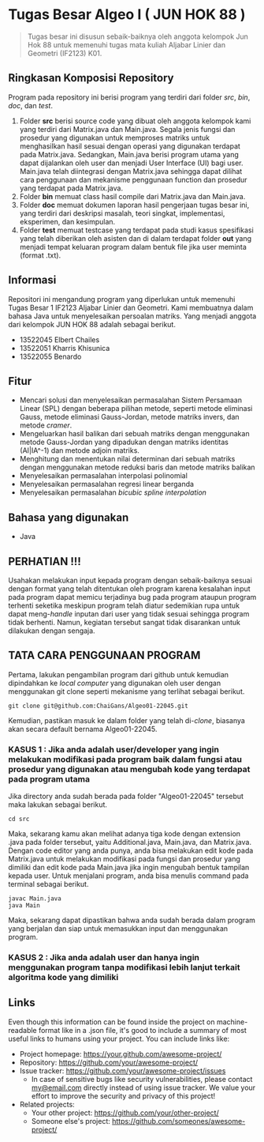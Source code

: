 # Tugas Besar Algeo I ( JUN HOK 88 )
> Tugas besar ini disusun sebaik-baiknya oleh anggota kelompok Jun Hok 88 untuk memenuhi tugas mata kuliah Aljabar Linier dan Geometri (IF2123) K01.

## Ringkasan Komposisi Repository
Program pada repository ini berisi program yang terdiri dari folder _src_, _bin_, _doc_, dan _test_.
1. Folder **src** berisi source code yang dibuat oleh anggota kelompok kami yang terdiri dari Matrix.java dan Main.java. Segala jenis fungsi dan prosedur yang digunakan untuk memproses matriks untuk menghasilkan hasil sesuai dengan operasi yang digunakan terdapat pada Matrix.java. Sedangkan, Main.java berisi program utama yang dapat dijalankan oleh user dan menjadi User Interface (UI) bagi user. Main.java telah diintegrasi dengan Matrix.java sehingga dapat dilihat cara penggunaan dan mekanisme penggunaan function dan prosedur yang terdapat pada Matrix.java.
2. Folder **bin** memuat class hasil compile dari Matrix.java dan Main.java.
3. Folder **doc** memuat dokumen laporan hasil pengerjaan tugas besar ini, yang terdiri dari deskripsi masalah, teori singkat, implementasi, eksperimen, dan kesimpulan.
4. Folder **test** memuat testcase yang terdapat pada studi kasus spesifikasi yang telah diberikan oleh asisten dan di dalam terdapat folder **out** yang menjadi tempat keluaran program dalam bentuk file jika user meminta (format .txt).
   
## Informasi
Repositori ini mengandung program yang diperlukan untuk memenuhi Tugas Besar 1 IF2123 Aljabar Linier dan Geometri. Kami membuatnya dalam bahasa Java untuk menyelesaikan persoalan matriks. Yang menjadi anggota dari kelompok JUN HOK 88 adalah sebagai berikut.
- 13522045 Elbert Chailes
- 13522051 Kharris Khisunica
- 13522055 Benardo

## Fitur
- Mencari solusi dan menyelesaikan permasalahan Sistem Persamaan Linear (SPL) dengan beberapa pilihan metode, seperti metode eliminasi Gauss, metode eliminasi Gauss-Jordan, metode matriks invers, dan metode _cramer_.
- Mengeluarkan hasil balikan dari sebuah matriks dengan menggunakan metode Gauss-Jordan yang dipadukan dengan matriks identitas (AI|IA^-1) dan metode adjoin matriks.
- Menghitung dan menentukan nilai determinan dari sebuah matriks dengan menggunakan metode reduksi baris dan metode matriks balikan
- Menyelesaikan permasalahan interpolasi polinomial
- Menyelesaikan permasalahan regresi linear berganda
- Menyelesaikan permasalahan _bicubic spline interpolation_

## Bahasa yang digunakan
- Java

## PERHATIAN !!!
Usahakan melakukan input kepada program dengan sebaik-baiknya sesuai dengan format yang telah ditentukan oleh program karena kesalahan input pada program dapat memicu terjadinya bug pada program ataupun program terhenti seketika meskipun program telah diatur sedemikian rupa untuk dapat meng-_handle_ inputan dari user yang tidak sesuai sehingga program tidak berhenti. Namun, kegiatan tersebut sangat tidak disarankan untuk dilakukan dengan sengaja.

## TATA CARA PENGGUNAAN PROGRAM
Pertama, lakukan pengambilan program dari github untuk kemudian dipindahkan ke _local computer_ yang digunakan oleh user dengan menggunakan git clone seperti mekanisme yang terlihat sebagai berikut.
```shell
git clone git@github.com:ChaiGans/Algeo01-22045.git
```
Kemudian, pastikan masuk ke dalam folder yang telah di-_clone_, biasanya akan secara default bernama Algeo01-22045.

### KASUS 1 : Jika anda adalah user/developer yang ingin melakukan modifikasi pada program baik dalam fungsi atau prosedur yang digunakan atau mengubah kode yang terdapat pada program utama
Jika directory anda sudah berada pada folder "Algeo01-22045" tersebut maka lakukan sebagai berikut.
```shell
cd src
```
Maka, sekarang kamu akan melihat adanya tiga kode dengan extension .java pada folder tersebut, yaitu Additional.java, Main.java, dan Matrix.java. Dengan code editor yang anda punya, anda bisa melakukan edit kode pada Matrix.java untuk melakukan modifikasi pada fungsi dan prosedur yang dimiliki dan edit kode pada Main.java jika ingin mengubah bentuk tampilan kepada user. Untuk menjalani program, anda bisa menulis command pada terminal sebagai berikut.
```shell
javac Main.java
java Main
```
Maka, sekarang dapat dipastikan bahwa anda sudah berada dalam program yang berjalan dan siap untuk memasukkan input dan menggunakan program.

### KASUS 2 : Jika anda adalah user dan hanya ingin menggunakan program tanpa modifikasi lebih lanjut terkait algoritma kode yang dimiliki

## Links

Even though this information can be found inside the project on machine-readable
format like in a .json file, it's good to include a summary of most useful
links to humans using your project. You can include links like:

- Project homepage: https://your.github.com/awesome-project/
- Repository: https://github.com/your/awesome-project/
- Issue tracker: https://github.com/your/awesome-project/issues
  - In case of sensitive bugs like security vulnerabilities, please contact
    my@email.com directly instead of using issue tracker. We value your effort
    to improve the security and privacy of this project!
- Related projects:
  - Your other project: https://github.com/your/other-project/
  - Someone else's project: https://github.com/someones/awesome-project/
